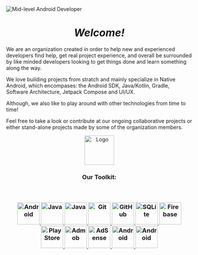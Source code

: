![Mid-level Android Developer](https://raw.githubusercontent.com/sagar-viradiya/sagar-viradiya/master/resources/banner.png)

<h1 align = "center">
<b><i>Welcome!</i></b>
</h1>
</div> 


We are an organization created in order to help new and experienced developers find help, get real project experience, and overall be surrounded by like minded developers looking to get things done and learn something along the way.

 We love building projects from stratch and mainly specialize in Native Android, which encompases: the Android SDK, Java/Kotlin, Gradle, Software Architecture, Jetpack Compose and UI/UX. 

 Although, we also like to play around with other technologies from time to time!

Feel free to take a look or contribute at our ongoing collaborative projects or either stand-alone projects made by some of the organization members.


<div align="center">
  <a href="./">
 <img src="https://github.com/Android-Battalion/.github/blob/main/assets/android.gif" alt="Logo" width="80" height="80">
  </a>

<br>

<h3 align="center"><b>Our Toolkit:</b><h3>

<br>

<p align="center">
 <a href="https://developer.android.com/" target="_blank" rel="noreferrer"> 
    <img src="https://www.vectorlogo.zone/logos/android/android-official.svg" alt="Android" width="60" height="60"/> 
  </a>  
  <a href="https://kotlinlang.org/" target="_blank" rel="noreferrer"> 
    <img src="https://www.vectorlogo.zone/logos/kotlin/kotlin-icon.svg" alt="Java" width="60" height="60"/> 
  </a> 
  <a href="https://www.java.com/en/" target="_blank" rel="noreferrer"> 
    <img src="https://www.vectorlogo.zone/logos/java/java-icon.svg" alt="Java" width="60" height="60"/> 
  </a> 
    </a> 
    <a href="https://git-scm.com/" target="_blank" rel="noreferrer">
    <img src="https://www.vectorlogo.zone/logos/git-scm/git-scm-icon.svg" alt="Git" width="60" height="60"/>
  </a>
     <a href="https://github.com/karno786" target="_blank" rel="noreferrer">
    <img src="https://www.vectorlogo.zone/logos/github/github-icon.svg" alt="GitHub" width="60" height="60"/>
  </a>
    <a href="https://www.sqlite.org/index.html" target="_blank" rel="noreferrer"> 
    <img src="https://www.vectorlogo.zone/logos/sqlite/sqlite-icon.svg" alt="SQLite" width="60" height="60"/> 
  </a>
    <a href="http://firebase.google.com/" target="_blank" rel="noreferrer"> 
    <img src="https://www.vectorlogo.zone/logos/firebase/firebase-icon.svg" alt="Firebase" width="60" height="60"/> 
  </a>
     <a href="https://play.google.com/store/apps/" target="_blank" rel="noreferrer"> 
    <img src="https://www.vectorlogo.zone/logos/google_play/google_play-icon.svg" alt="Play Store" width="60" height="60"/> 
  </a> 
   <a href="https://admob.google.com/home/" target="_blank" rel="noreferrer"> 
    <img src="https://www.vectorlogo.zone/logos/google_admob/google_admob-icon.svg" alt="Admob" width="60" height="60"/> 
  </a>
    <a href="https://www.google.com/adsense/start/" target="_blank" rel="noreferrer"> 
    <img src="https://www.vectorlogo.zone/logos/google_adsense/google_adsense-icon.svg" alt="AdSense" width="60" height="60"/> 
  </a> 
   <a href="https://spring.io/projects/spring-boot" target="_blank" rel="noreferrer"> 
    <img src="https://www.vectorlogo.zone/logos/springio/springio-icon.svg" alt="Android" width="60" height="60"/> 
  </a>  
   <a href="https://laravel.com/" target="_blank" rel="noreferrer"> 
    <img src="https://www.vectorlogo.zone/logos/laravel/laravel-icon.svg" alt="Android" width="60" height="60"/> 
  </a>  
  
  



